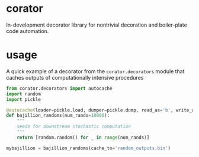 # corator
In-development decorator library for nontrivial decoration and boiler-plate code 
automation.

# usage
A quick example of a decorator from the `corator.decorators` module that caches 
outputs of computationally intensive procedures

```python
from corator.decorators import autocache
import random 
import pickle

@autocache(loader=pickle.load, dumper=pickle.dump, read_as='b', write_as='b')
def bajillion_randoms(num_rands=10000):
    """
    seeds for downstream stochastic computation
    """
    return [random.random() for _ in range(num_rands)]    

mybajillion = bajillion_randoms(cache_to='random_outputs.bin')
```
